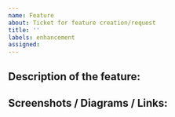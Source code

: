 ```yaml
---
name: Feature
about: Ticket for feature creation/request
title: ''
labels: enhancement
assigned:
---
```


## Description of the feature:

## Screenshots / Diagrams / Links:

